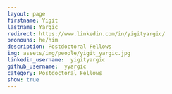 ```yaml
---
layout: page
firstname: Yigit
lastname: Yargic
redirect: https://www.linkedin.com/in/yigityargic/
pronouns: he/him
description: Postdoctoral Fellows
img: assets/img/people/yigit_yargic.jpg
linkedin_username:  yigityargic
github_username:  yyargic
category: Postdoctoral Fellows
show: true
---
```

